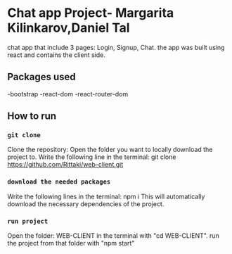 # Chat app Project- Margarita Kilinkarov,Daniel Tal

chat app that include 3 pages: Login, Signup, Chat.
the app was built using react and contains the client side.

## Packages used
-bootstrap
-react-dom
-react-router-dom

## How to run 

### `git clone`
Clone the repository:
Open the folder you want to locally download the project to.
Write the following line in the terminal:
git clone https://github.com/Rittaki/web-client.git

### `download the needed packages`

Write the following lines in the terminal:
npm i
This will automatically download the necessary dependencies of the project.


### `run project`

Open the folder: WEB-CLIENT in the terminal with "cd WEB-CLIENT".
run the project from that folder with "npm start"
